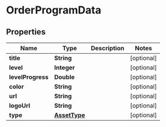 # OrderProgramData

## Properties
Name | Type | Description | Notes
------------ | ------------- | ------------- | -------------
**title** | **String** |  |  [optional]
**level** | **Integer** |  |  [optional]
**levelProgress** | **Double** |  |  [optional]
**color** | **String** |  |  [optional]
**url** | **String** |  |  [optional]
**logoUrl** | **String** |  |  [optional]
**type** | [**AssetType**](AssetType.md) |  |  [optional]

